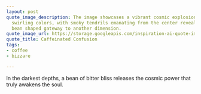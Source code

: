 ```yaml
---
layout: post
quote_image_description: The image showcases a vibrant cosmic explosion of vivid and
  swirling colors, with smoky tendrils emanating from the center revealing a coffee
  bean shaped gateway to another dimension.
quote_image_url: https://storage.googleapis.com/inspiration-ai-quote-images/2023-10-31.jpg
quote_title: Caffeinated Confusion
tags:
- coffee
- bizzare

---
```


In the darkest depths, a bean of bitter bliss releases the cosmic power that truly awakens the soul.